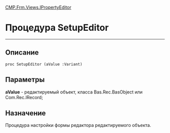﻿---
Link: CMP.Frm.Views.IPropertyEditor.@SetupEditor
---

<!---  Навигация
[Имя проекта](#) :
-->
[CMP.Frm.Views.IPropertyEditor](Default)

# Процедура SetupEditor
---

## Описание

    proc SetupEditor (aValue :Variant)

## Параметры

**aValue**  - редактируемый объект, класса Bas.Rec.BasObject или Com.Rec.IRecord;

## Назначение

Процедура настройки формы редактора редактируемого объекта.

<!--
## Пример

    SetupEditor...
-->

